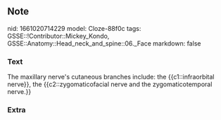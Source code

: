 ## Note
nid: 1661020714229
model: Cloze-88f0c
tags: GSSE::!Contributor::Mickey_Kondo, GSSE::Anatomy::Head_neck_and_spine::06._Face
markdown: false

### Text
The maxillary nerve's cutaneous branches include: the {{c1::infraorbital nerve}}, the {{c2::zygomaticofacial nerve and the zygomaticotemporal nerve.}}

### Extra

